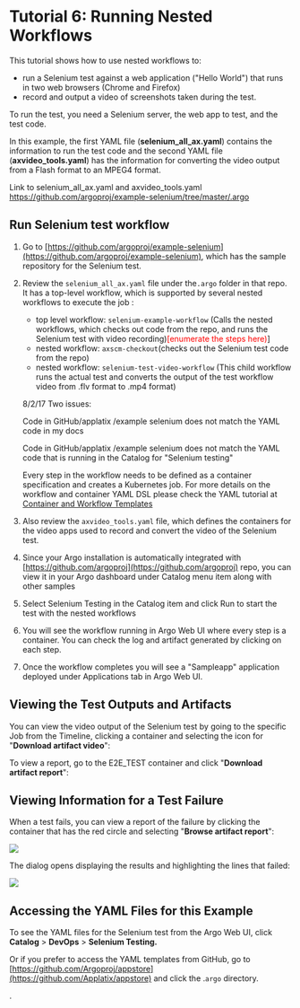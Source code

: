 # Tutorial 6: Running Nested Workflows

This tutorial shows how to use nested workflows to:

*   run a Selenium test against a web application ("Hello World") that runs in two web browsers (Chrome and Firefox)
*   record and output a video of screenshots taken during the test.

To run the test, you need a Selenium server, the web app to test, and the test code.

In this example, the first YAML file (**selenium_all_ax.yaml**) contains the information to run the test code and the second YAML file (**axvideo_tools.yaml**) has the information for converting the video output from a Flash format to an MPEG4 format.

Link to selenium_all_ax.yaml and axvideo_tools.yaml https://github.com/argoproj/example-selenium/tree/master/.argo

## Run Selenium test workflow

1.  Go to [https://github.com/argoproj/example-selenium](https://github.com/argoproj/example-selenium), which has the sample repository for the Selenium test.
2.  Review the `selenium_all_ax.yaml` file under the`.argo` folder in that repo. It has a top-level workflow, which is supported by several nested workflows to execute the job :

    *   top level workflow: `selenium-example-workflow` (Calls the nested workflows, which checks out code from the repo, and runs the Selenium test with video recording)<span style="color: #ff0000;">[enumerate the steps here)</span>]
    *   nested workflow: `axscm-checkout`(checks out the Selenium test code from the repo)
    *   nested workflow: `selenium-test-video-workflow` (This child workflow runs the actual test and converts the output of the test workflow video from .flv format to .mp4 format)

    8/2/17 Two issues:

    Code in GitHub/applatix /example selenium does not match the YAML code in my docs

    Code in GitHub/applatix /example selenium does not match the YAML code that is running in the Catalog for "Selenium testing"

    Every step in the workflow needs to be defined as a container specification and creates a Kubernetes job. For more details on the workflow and container YAML DSL please check the YAML tutorial at [Container and Workflow Templates](#/docs;doc=container_workflow_templates.md)

3.  Also review the `axvideo_tools.yaml` file, which defines the containers for the video apps used to record and convert the video of the Selenium test.
4.  Since your Argo installation is automatically integrated with [https://github.com/argoproj](https://github.com/argoproj) repo, you can view it in your Argo dashboard under Catalog menu item along with other samples
5.  Select <span class="UI_element">Selenium Testing</span> in the Catalog item and click <span class="UI_element">Run</span> to start the test with the nested workflows
6.  You will see the workflow running in <span class="GeneralApplatix Cluster Console">Argo Web UI</span> where every step is a container. You can check the log and artifact generated by clicking on each step.
7.  Once the workflow completes you will see a "<span class="UI_element">Sampleapp</span>" application deployed under <span class="UI_element">Applications</span> tab in <span class="GeneralApplatix Cluster Console">Argo Web UI</span>.

## Viewing the Test Outputs and Artifacts

You can view the video output of the Selenium test by going to the specific Job from the Timeline, clicking a container and selecting the icon for "**Download artifact video**":

To view a report, go to the E2E_TEST container and click "**Download artifact report**":

## Viewing Information for a Test Failure

When a test fails, you can view a report of the failure by clicking the container that has the red circle and selecting "**Browse artifact report**":

![](../../Resources/Images/Timeline_Workflow_Selenium_Test_Failure_BrowseArtifact.png)

The dialog opens displaying the results and highlighting the lines that failed:

![](../../Resources/Images/Timeline_Workflow_Selenium_Test_Failure_ViewResults.png)

## Accessing the YAML Files for this Example

To see the YAML files for the Selenium test from the <span class="GeneralApplatix Cluster Console">Argo Web UI</span>, click **Catalog** > **DevOps** > **Selenium Testing.**

Or if you prefer to access the YAML templates from GitHub, go to [https://github.com/Argoproj/appstore](https://github.com/Applatix/appstore) and click the .`argo` directory.

.